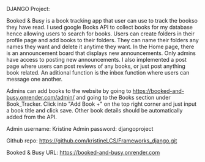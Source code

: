 DJANGO Project:

Booked & Busy is a book tracking app that user can use to track the bookso they have read. I used google Books API to collect books for my database hence allowing users to search for books. Users can create folders in their profile page and add books to their folders. They can name their folders any names they want and delete it anytime they want. In the Home page, there is an announcement board that displays new announcements. Only admins have access to posting new announcements. I also implemented a post page where users can post reviews of any books, or just post anything book related. An aditional function is the inbox function where users can message one another. 

Admins can add books to the website by going to https://booked-and-busy.onrender.com/admin/ and going to the Books section under Book_Tracker. Click into "Add Book +" on the top right corner and just input a book title and click save. Other book details should be automatically added from the API.

Admin username: Kristine
Admin password: djangoproject

Github repo:
https://github.com/kristineLCS/Frameworks_django.git

Booked & Busy URL:
https://booked-and-busy.onrender.com

